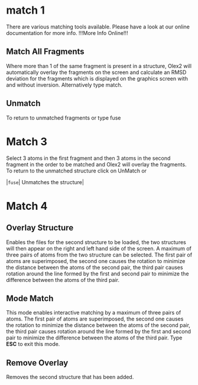 # match 1
There are various matching tools available. Please have a look at our online documentation for more info. !!!More Info Online!!!

## Match All Fragments
Where more than 1 of the same fragment is present in a structure, Olex2 will automatically overlay the fragments on the screen and calculate an RMSD deviation for the fragments which is displayed on the graphics screen with and without inversion. Alternatively type match.

## Unmatch
To return to unmatched fragments or type fuse 

# Match 3
Select 3 atoms in the first fragment and then 3 atoms in the second fragment in the order to be matched and Olex2 will overlay the fragments. To return to the unmatched structure click on UnMatch or
 
|`fuse`| Unmatches the structure| 

# Match 4

## Overlay Structure 
Enables the files for the second structure to be loaded, the two structures will then appear on the right and left hand side of the screen. A maximum of three pairs of atoms from the two structure can be selected. The first pair of atoms are superimposed, the second one causes the rotation to minimize the distance between the atoms of the second pair, the third pair causes rotation around the line formed by the first and second pair to minimize the difference between the atoms of the third pair. 

## Mode Match 
This mode enables interactive matching by a maximum of three pairs of atoms. The first pair of atoms are superimposed, the second one causes the rotation to minimize the distance between the atoms of the second pair, the third pair causes rotation around the line formed by the first and second pair to minimize the difference between the atoms of the third pair. Type **ESC** to exit this mode.

## Remove Overlay 
Removes the second structure that has been added.
